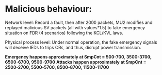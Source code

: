 # Malicious behaviour:

Network level: Record a fault, then after 2000 packets, MU2 modifies and replayed malicious SV packets (all with values*1.5) to fake emergency situation on FDR (4 scenarios) following the KCL/KVL laws.

Physical process level: Under normal operation, the fake emergency signals will deceive IEDs to trips CBs, and thus, disrupt power transmission.

**Emergency happens approximately at SmpCnt = 500-700, 3500-3700, 6500-6700, 9500-9700**
**Attacks happen approximately at SmpCnt = 2500-2700, 5500-5700, 8500-8700, 11500-11700**